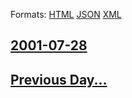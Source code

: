 
Formats: [HTML](2001/07/28/index.html)  [JSON](2001/07/28/index.json)  [XML](2001/07/28/index.xml)  

## [2001-07-28](/news/2001/07/28/index.md)

## [Previous Day...](/news/2001/07/27/index.md)

